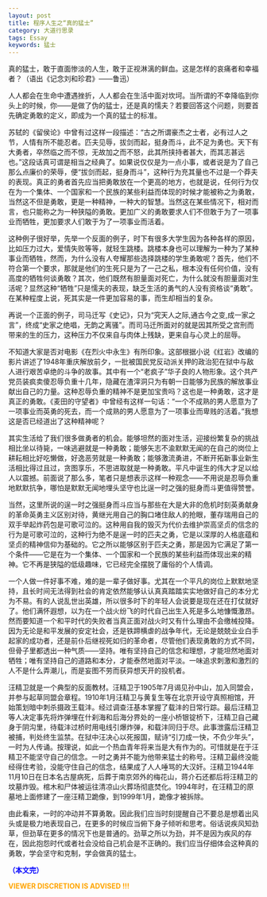 ```yaml
---
layout: post
title: 程序人生之“真的猛士”
category: 大道行思录
tags: Essay
keywords: 猛士
---
```


真的猛士，敢于直面惨淡的人生，敢于正视淋漓的鲜血。这是怎样的哀痛者和幸福者？（语出《记念刘和珍君》——鲁迅）

人人都会在生命中遭遇挫折，人人都会在生活中面对坎坷。当所谓的不幸降临到你头上的时候，你——是做了伪的猛士，还是真的懦夫？若要回答这个问题，则要首先确定勇敢的定义，即成为一个真的猛士的标准。

苏轼的《留侯论》中曾有过这样一段描述：“古之所谓豪杰之士者，必有过人之节，人情有所不能忍者。匹夫见辱，拔剑而起，挺身而斗，此不足为勇也。天下有大勇者，卒然临之而不惊，无故加之而不怒，此其所挟持者甚大，而其志甚远也。”这段话真可谓是相当之经典了。如果说仅仅是为一点小事，或者说是为了自己那么点廉价的荣辱，便“拔剑而起，挺身而斗”，这种行为充其量也不过是一个莽夫的表现。真正的勇者首先应当把勇敢放在一个更高的地方，也就是说，任何行为仅在为一个集体、一个国家和一个民族的某些利益而体现的时候才能被称之为勇敢，当然这不但是勇敢，更是一种精神，一种大的智慧。当然这在某些情况下，相对而言，也只能称之为一种狭隘的勇敢。更加广义的勇敢要求人们不但敢于为了一项事业而牺牲，更加要求人们敢于为了一项事业而活着。

这种例子很好举，先举一个反面的例子，时下有很多大学生因为各种各样的原因，比如压力过大，爱情失败等等，就轻生跳楼。跳楼本身也可以理解为一种为了某种事业而牺牲，然而，为什么没有人夸耀那些选择跳楼的学生勇敢呢？首先，他们不符合第一个要求，那就是他们的生死只是为了一己之私，根本没有任何价值，没有高度的牺牲何谈勇敢？其次，他们既然有胆量面对死亡，为什么就没有胆量面对生活呢？显然这种“牺牲”只是懦夫的表现，缺乏生活的勇气的人没有资格谈“勇敢”。在某种程度上说，死其实是一件更加容易的事，而生却相当的复杂。

再说一个正面的例子，司马迁写《史记》，只为“究天人之际,通古今之变,成一家之言”，终成“史家之绝唱，无韵之离骚”。而司马迁所面对的就是因其所受之宫刑而带来的生的压力，这种压力不仅来自与肉体上残缺，更来自与心灵上的屈辱。

不知道大家是否对电影《在烈火中永生》有所印象。这部根据小说《红岩》改编的影片讲述了1948年重庆解放前夕，一批被国民党反动派关押的政治犯在狱中与敌人进行艰苦卓绝的斗争的故事。其中有一个“老疯子”华子良的人物形象。这个共产党员装疯卖傻忍辱负重十几年，隐藏在渣滓洞只为有朝一日能够为民族的解放事业献出自己的力量。这种忍辱负重的精神不是更加宝贵吗？这也是一种勇敢，这才是真正的勇敢。《麦田的守望者》中曾经有这样一句话：“一个不成熟的男人愿意为了一项事业而英勇的死去，而一个成熟的男人愿意为了一项事业而卑贱的活着。”我想这是否已经道出了这种精神呢？

其实生活给了我们很多做勇者的机会。能够坦然的面对生活，迎接纷繁复杂的挑战相比坐以待毙，一味逃避就是一种勇敢；能够矢志不渝默默无闻的在自己的岗位上耕耘相比好吃懒做，好逸恶劳就是一种勇敢；能够激流勇进，不断开拓新事业新生活相比得过且过，贪图享乐，不思进取就是一种勇敢。平凡中诞生的伟大才足以给人以震撼。前面说了那么多，笔者只是想表示这样一种观念——不用说是忍辱负重地默默抗争，哪怕是默默无闻地埋头坚守也比逞一时之强的挺身而斗更值得赞誉。

当然，这里所说的逞一时之强挺身而斗应当与那些在大是大非的危机时刻英勇献身的革命英勇主义区别对待，黄继光用自己的胸口堵住敌人的抢眼，董存瑞用自己的双手举起炸药包是可歌可泣的。这种用自我的毁灭为代价去维护崇高坚贞的信念的行为是可歌可泣的，这种行为绝不是逞一时的匹夫之勇，它是以深厚的人格底蕴和坚贞的精神信仰为基础的。它之所以能够区别于匹夫之勇，那是因为它满足了第一个条件——它是在为一个集体、一个国家和一个民族的某些利益而体现出来的精神。它不再是狭隘的低级趣味，它已经完全摆脱了庸俗的个人情调。

一个人做一件好事不难，难的是一辈子做好事。尤其在一个平凡的岗位上默默地坚持，且长时间无法得到社会的肯定依然能够认认真真踏踏实实地做好自己的本分尤为不易。有的人说乱世出英雄，所以很多时下的年轻人会说要是现在还在打仗就好了。他们满怀遐想，以为在一个战火纷飞的时代自己出生入死是多么地慷慨激昂。然而要知道一个和平时代的失败者当真正面对战火时又有什么理由不会缴械投降。因为无论是和平发展的安定社会，还是铁蹄横虐的战争年代，无论是兢兢业业白手起家的成功者，还是前仆后继视死如归的革命者，尽管他们表现勇敢的方式不同，但骨子里都透出一种气质——坚持。唯有坚持自己的信念和理想，才能坦然地面对牺牲；唯有坚持自己的道路和本分，才能泰然地面对平淡。一味追求刺激和激烈的人不是什么弄潮儿，而是妄图不劳而获异想天开的投机者。

汪精卫就是一个典型的反面教材。汪精卫于1905年7月谒见孙中山，加入同盟会，并参与起草同盟会章程。1910年1月汪精卫与黄复生等在北京开设守真照相馆，开始策划暗中刺杀摄政王载沣。经过调查汪基本掌握了载沣的日常行踪。最后汪精卫等人决定事先将炸弹埋在什刹海和后海分界处的一座小桥银锭桥下，汪精卫自己藏身于阴沟里，待载沣过桥时用电线引爆炸弹，和载沣同归于尽。此事泄露后汪精卫被捕，判处终生监禁。在狱中汪决心以死报国，赋诗“引刀成一快，不负少年头”，一时为人传诵。按理说，如此一个热血青年将来当是大有作为的。可惜就是在于汪精卫不能坚守自己的信念。一时之勇并不能为他带来猛士的称号。汪精卫最终没能经得住考验，没能守住自己的信念，结果成了人人唾骂的大汉奸。汪精卫1944年11月10日在日本名古屋病死，后葬于南京郊外的梅花山，蒋介石还都后将汪精卫的坟墓炸毁。棺木和尸体被运往清凉山火葬场彻底焚化。1994年时，在汪精卫的原墓地上面修建了一座汪精卫跪像，到1999年1月，跪像才被拆除。

由此看来，一时的冲动并不算勇敢。因此我们应当时刻提醒自己不要总是想着出风头或是极力地表现自己，在更多的时候应当俯下身子倾听和思考。俗话说疾风知劲草，但劲草在更多的情况下也是普通的。劲草之所以为劲，并不是因为疾风的存在，因此抱怨时代或者社会没给自己机会是不正确的。我们应当仔细体会这种真的勇敢，学会坚守和克制，学会做真的猛士。


<span style="color:blue">**（本文完）**</span>

**<span style="color:Orange"> VIEWER DISCRETION IS ADVISED !!! </span>**
